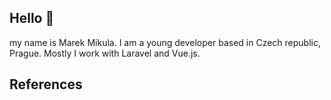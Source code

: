 ## Hello 👋

my name is Marek Mikula. I am a young developer based in Czech republic, Prague. Mostly I work with Laravel and Vue.js.

## References


